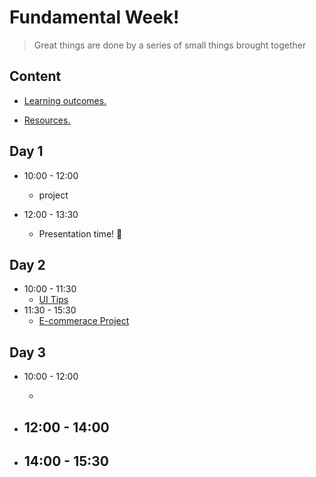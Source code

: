 
# Fundamental Week!

> Great things are done by a series of small things brought together

  

## Content

  

- [Learning outcomes.](./learning-outcomes.md)

- [Resources.](./resources.md)

  

## Day 1
  
- 10:00 - 12:00

  - project

- 12:00 - 13:30
  - Presentation time! 🎉
  



## Day 2
- 10:00 - 11:30
  - [UI Tips](./UITips.md) 
- 11:30 - 15:30
  - [E-commerace Project](https://docs.google.com/document/d/1Sre0as2BNQF6RvQg85fs6_p2K1gLaCWFjPwi1sX_CWY/edit?usp=sharing)

## Day 3
- 10:00 - 12:00

  - 

- 12:00 - 14:00
  - 
  
- 14:00 - 15:30
  - 
